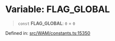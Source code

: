 # Variable: FLAG\_GLOBAL

> `const` **FLAG\_GLOBAL**: `0` = `0`

Defined in: [src/WAM/constants.ts:15350](https://github.com/Fokusdotid/Baileys/blob/f4c7971f59af0b012f8de667e7a21ae12f7bbf19/src/WAM/constants.ts#L15350)

